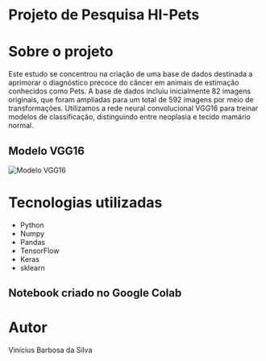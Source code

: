 # Projeto de Pesquisa HI-Pets


# Sobre o projeto

Este estudo se concentrou na criação de uma base de dados destinada a aprimorar o diagnóstico
precoce do câncer em animais de estimação conhecidos como Pets. A base de dados incluiu
inicialmente 82 imagens originais, que foram ampliadas para um total de 592 imagens por
meio de transformações. Utilizamos a rede neural convolucional VGG16 para treinar modelos
de classificação, distinguindo entre neoplasia e tecido mamário normal.

## Modelo VGG16

![Modelo VGG16](https://media.geeksforgeeks.org/wp-content/uploads/20200219152327/conv-layers-vgg16-1024x450.jpg)


# Tecnologias utilizadas
- Python
- Numpy
- Pandas
- TensorFlow
- Keras
- sklearn

## Notebook criado no Google Colab

# Autor

Vinícius Barbosa da Silva
